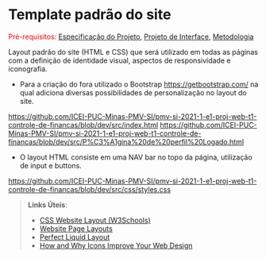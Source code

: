 # Template padrão do site

<span style="color:red">Pré-requisitos: <a href="2-Especificação do Projeto.md"> Especificação do Projeto</a></span>, <a href="3-Projeto de Interface.md"> Projeto de Interface</a>, <a href="4-Metodologia.md"> Metodologia</a>

Layout padrão do site (HTML e CSS) que será utilizado em todas as páginas com a definição de identidade visual, aspectos de responsividade e iconografia.

* Para a criação do fora utilizado o Bootstrap https://getbootstrap.com/ na qual adiciona diversas possibilidades de personalização no layout do site.


https://github.com/ICEI-PUC-Minas-PMV-SI/pmv-si-2021-1-e1-proj-web-t1-controle-de-financas/blob/dev/src/index.html
https://github.com/ICEI-PUC-Minas-PMV-SI/pmv-si-2021-1-e1-proj-web-t1-controle-de-financas/blob/dev/src/P%C3%A1gina%20de%20perfil%20Logado.html

* O layout HTML consiste em uma NAV bar no topo da página, utilização de input e buttons.


https://github.com/ICEI-PUC-Minas-PMV-SI/pmv-si-2021-1-e1-proj-web-t1-controle-de-financas/blob/dev/src/css/styles.css

> **Links Úteis**:
>
> - [CSS Website Layout (W3Schools)](https://www.w3schools.com/css/css_website_layout.asp)
> - [Website Page Layouts](http://www.cellbiol.com/bioinformatics_web_development/chapter-3-your-first-web-page-learning-html-and-css/website-page-layouts/)
> - [Perfect Liquid Layout](https://matthewjamestaylor.com/perfect-liquid-layouts)
> - [How and Why Icons Improve Your Web Design](https://usabilla.com/blog/how-and-why-icons-improve-you-web-design/)
